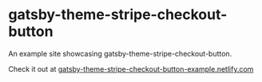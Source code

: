 # gatsby-theme-stripe-checkout-button

An example site showcasing gatsby-theme-stripe-checkout-button.

Check it out at [gatsby-theme-stripe-checkout-button-example.netlify.com](https://gatsby-theme-stripe-checkout-button-example.netlify.com)
